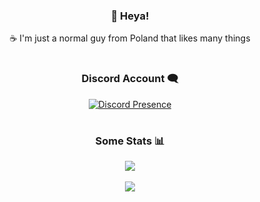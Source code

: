 <div align="center">
  
### 👋 Heya!

☕ I'm just a normal guy from Poland that likes many things  

#

### Discord Account 🗨️

[![Discord Presence](https://lanyard-profile-readme.vercel.app/api/467627370879385600)](https://discord.com/users/467627370879385600)
  
# 
  
### Some Stats 📊

<img align="center" src="https://github-readme-stats.vercel.app/api?username=inkatail&theme=kacho_ga&count_private=true" /> <br><br>
<img align="center" src="https://github-readme-stats.vercel.app/api/top-langs/?username=inkatail&theme=kacho_ga&count_private=true&langs_count=7" />

#

</div>
